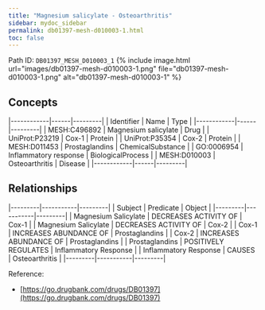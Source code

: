 ```yaml
---
title: "Magnesium salicylate - Osteoarthritis"
sidebar: mydoc_sidebar
permalink: db01397-mesh-d010003-1.html
toc: false 
---
```



Path ID: `DB01397_MESH_D010003_1`
{% include image.html url="images/db01397-mesh-d010003-1.png" file="db01397-mesh-d010003-1.png" alt="db01397-mesh-d010003-1" %}

## Concepts

|------------|------|---------|
| Identifier | Name | Type    |
|------------|------|---------|
| MESH:C496892 | Magnesium salicylate | Drug |
| UniProt:P23219 | Cox-1 | Protein |
| UniProt:P35354 | Cox-2 | Protein |
| MESH:D011453 | Prostaglandins | ChemicalSubstance |
| GO:0006954 | Inflammatory response | BiologicalProcess |
| MESH:D010003 | Osteoarthritis | Disease |
|------------|------|---------|

## Relationships

|---------|-----------|---------|
| Subject | Predicate | Object  |
|---------|-----------|---------|
| Magnesium Salicylate | DECREASES ACTIVITY OF | Cox-1 |
| Magnesium Salicylate | DECREASES ACTIVITY OF | Cox-2 |
| Cox-1 | INCREASES ABUNDANCE OF | Prostaglandins |
| Cox-2 | INCREASES ABUNDANCE OF | Prostaglandins |
| Prostaglandins | POSITIVELY REGULATES | Inflammatory Response |
| Inflammatory Response | CAUSES | Osteoarthritis |
|---------|-----------|---------|

Reference: 
  - [https://go.drugbank.com/drugs/DB01397](https://go.drugbank.com/drugs/DB01397)
